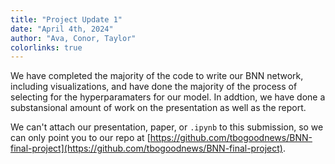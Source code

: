 ```yaml
---
title: "Project Update 1"
date: "April 4th, 2024"
author: "Ava, Conor, Taylor"
colorlinks: true
---
```



We have completed the majority of the code to write our BNN network, including visualizations, and have done the majority of the process of selecting for the hyperparamaters for our model. In addtion, we have done a substansional amount of work on the presentation as well as the report.

We can't attach our presentation, paper, or `.ipynb` to this submission, so we can only point you to our repo at [https://github.com/tbogoodnews/BNN-final-project](https://github.com/tbogoodnews/BNN-final-project).
